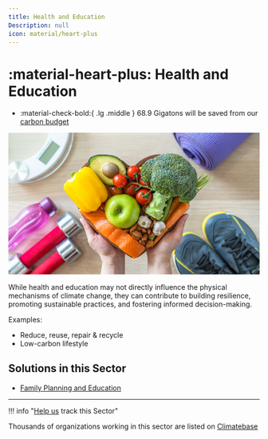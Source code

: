 ```yaml
---
title: Health and Education
Description: null
icon: material/heart-plus
---
```

# :material-heart-plus: Health and Education

<div class="grid cards" markdown>

* :material-check-bold:{ .lg .middle } 68.9 Gigatons will be saved from our [carbon budget](../glossary/#carbon-budget)

</div>

![](/../static/img/healthy-lifestyle.jpg)

While health and education may not directly influence the physical mechanisms of climate change, they can contribute to building resilience, promoting sustainable practices, and fostering informed decision-making.

Examples:

* Reduce, reuse, repair & recycle
* Low-carbon lifestyle

## Solutions in this Sector

* [Family Planning and Education](../solution-family-planning-and-education)

- - -

!!! info "[Help us](../../contribute) track this Sector"

Thousands of organizations working in this sector are listed on [Climatebase](https://climatebase.org/organizations)